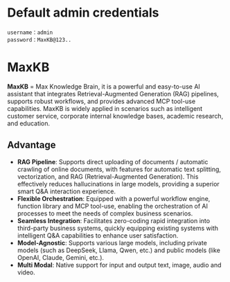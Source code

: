 # Default admin credentials

```
username：admin
password：MaxKB@123..
```

# MaxKB

**MaxKB** = Max Knowledge Brain, it is a powerful and easy-to-use AI assistant that integrates Retrieval-Augmented Generation (RAG) pipelines, supports robust workflows, and provides advanced MCP tool-use capabilities. MaxKB is widely applied in scenarios such as intelligent customer service, corporate internal knowledge bases, academic research, and education.

## Advantage

- **RAG Pipeline**: Supports direct uploading of documents / automatic crawling of online documents, with features for automatic text splitting, vectorization, and RAG (Retrieval-Augmented Generation). This effectively reduces hallucinations in large models, providing a superior smart Q&A interaction experience.
- **Flexible Orchestration**: Equipped with a powerful workflow engine, function library and MCP tool-use, enabling the orchestration of AI processes to meet the needs of complex business scenarios. 
- **Seamless Integration**: Facilitates zero-coding rapid integration into third-party business systems, quickly equipping existing systems with intelligent Q&A capabilities to enhance user satisfaction.
- **Model-Agnostic**: Supports various large models, including private models (such as DeepSeek, Llama, Qwen, etc.) and public models (like OpenAI, Claude, Gemini, etc.).
- **Multi Modal**: Native support for input and output text, image, audio and video.
